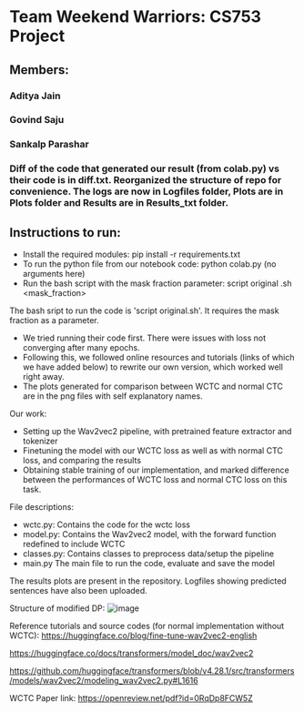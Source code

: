 # Team Weekend Warriors: CS753 Project

## Members:
### Aditya Jain
### Govind Saju
### Sankalp Parashar

###  Diff of the code that generated our result (from colab.py) vs their code is in diff.txt. Reorganized the structure of repo for convenience. The logs are now in Logfiles folder, Plots are in Plots folder and Results are in Results_txt folder.

## Instructions to run:
* Install the required modules: pip install -r requirements.txt
* To run the python file from our notebook code: python colab.py (no arguments here)
* Run the bash script with the mask fraction parameter: script original .sh <mask_fraction> 

The bash sript to run the code is 'script original.sh'. It requires the mask fraction as a parameter.

* We tried running their code first. There were issues with loss not converging after many epochs.
* Following this, we followed online resources and tutorials (links of which we have added below) to rewrite our own version, which worked well right away. 
* The plots generated for comparison between WCTC and normal CTC are in the png files with self explanatory names. 

Our work: 
* Setting up the Wav2vec2 pipeline, with pretrained feature extractor and tokenizer
* Finetuning the model with our WCTC loss as well as with normal CTC loss, and comparing the results
* Obtaining stable training of our implementation, and marked difference between the performances of WCTC loss and normal CTC loss on this task. 

File descriptions:
* wctc.py: Contains the code for the wctc loss
* model.py: Contains the Wav2vec2 model, with the forward function redefined to include WCTC
* classes.py: Contains classes to preprocess data/setup the pipeline
* main.py The main file to run the code, evaluate and save the model

The results plots are present in the repository. Logfiles showing predicted sentences have also been uploaded.

Structure of modified DP:
![image](https://user-images.githubusercontent.com/81635126/234790105-25574c8a-d6f5-4c03-a5f3-0c88643ce477.png)


Reference tutorials and source codes (for normal implementation without WCTC): https://huggingface.co/blog/fine-tune-wav2vec2-english

https://huggingface.co/docs/transformers/model_doc/wav2vec2

https://github.com/huggingface/transformers/blob/v4.28.1/src/transformers/models/wav2vec2/modeling_wav2vec2.py#L1616

WCTC Paper link: https://openreview.net/pdf?id=0RqDp8FCW5Z


